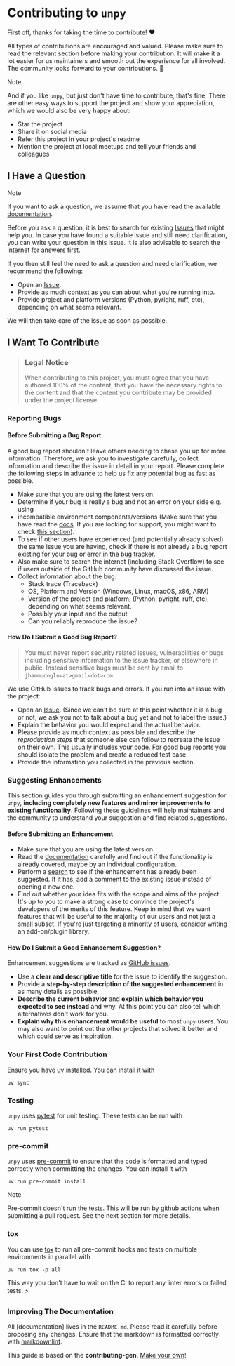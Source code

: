 <!-- omit in toc -->
# Contributing to `unpy`

First off, thanks for taking the time to contribute! :heart:

All types of contributions are encouraged and valued.
Please make sure to read the relevant section before making your contribution.
It will make it a lot easier for us maintainers and smooth out the experience for all
involved.
The community looks forward to your contributions. :tada:

> [!NOTE]
> And if you like `unpy`, but just don't have time to contribute, that's fine.
> There are other easy ways to support the project and show your appreciation, which we
> would also be very happy about:
>
> - Star the project
> - Share it on social media
> - Refer this project in your project's readme
> - Mention the project at local meetups and tell your friends and colleagues

## I Have a Question

> [!NOTE]
> If you want to ask a question, we assume that you have read the available
> [documentation][DOC].

Before you ask a question, it is best to search for existing [Issues][BUG] that might
help you.
In case you have found a suitable issue and still need clarification, you can write
your question in this issue.
It is also advisable to search the internet for answers first.

If you then still feel the need to ask a question and need clarification, we
recommend the following:

- Open an [Issue][BUG].
- Provide as much context as you can about what you're running into.
- Provide project and platform versions (Python, pyright, ruff, etc), depending on what
seems relevant.

We will then take care of the issue as soon as possible.

## I Want To Contribute

> ### Legal Notice <!-- omit in toc -->
>
> When contributing to this project,
> you must agree that you have authored 100% of the content,
> that you have the necessary rights to the content and that the content you
> contribute may be provided under the project license.

### Reporting Bugs

<!-- omit in toc -->
#### Before Submitting a Bug Report

A good bug report shouldn't leave others needing to chase you up for more information.
Therefore, we ask you to investigate carefully, collect information and describe the
issue in detail in your report.
Please complete the following steps in advance to help us fix any potential bug as fast
as possible.

- Make sure that you are using the latest version.
- Determine if your bug is really a bug and not an error on your side e.g. using
- incompatible environment components/versions (Make sure that you have read the
[docs][DOC]. If you are looking for support, you might want to check
[this section](#i-have-a-question)).
- To see if other users have experienced (and potentially already solved) the same
issue you are having, check if there is not already a bug report existing for your bug
or error in the [bug tracker][BUG].
- Also make sure to search the internet (including Stack Overflow) to see if users
outside of the GitHub community have discussed the issue.
- Collect information about the bug:
    - Stack trace (Traceback)
    - OS, Platform and Version (Windows, Linux, macOS, x86, ARM)
    - Version of the project and platform, (Python, pyright, ruff, etc), depending on
    what seems relevant.
    - Possibly your input and the output
    - Can you reliably reproduce the issue?

<!-- omit in toc -->
#### How Do I Submit a Good Bug Report?

> You must never report security related issues, vulnerabilities or bugs including
sensitive information to the issue tracker, or elsewhere in public.
Instead sensitive bugs must be sent by email to `jhammudoglu<at>gmail<dot>com`.

We use GitHub issues to track bugs and errors.
If you run into an issue with the project:

- Open an [Issue][BUG].
(Since we can't be sure at this point whether it is a bug or not, we ask you not to
talk about a bug yet and not to label the issue.)
- Explain the behavior you would expect and the actual behavior.
- Please provide as much context as possible and describe the
*reproduction steps* that someone else can follow to recreate the issue on their own.
This usually includes your code.
For good bug reports you should isolate the problem and create a reduced test case.
- Provide the information you collected in the previous section.

### Suggesting Enhancements

This section guides you through submitting an enhancement suggestion for
`unpy`, **including completely new features and minor improvements to existing
functionality**.
Following these guidelines will help maintainers and the community to
understand your suggestion and find related suggestions.

<!-- omit in toc -->
#### Before Submitting an Enhancement

- Make sure that you are using the latest version.
- Read the [documentation][DOC] carefully and find out if the functionality is
already covered, maybe by an individual configuration.
- Perform a [search][BUG] to see if the enhancement has already been suggested.
If it has, add a comment to the existing issue instead of opening a new one.
- Find out whether your idea fits with the scope and aims of the project.
It's up to you to make a strong case to convince the project's developers of
the merits of this feature. Keep in mind that we want features that will be
useful to the majority of our users and not just a small subset. If you're
just targeting a minority of users, consider writing an add-on/plugin library.

<!-- omit in toc -->
#### How Do I Submit a Good Enhancement Suggestion?

Enhancement suggestions are tracked as [GitHub issues][BUG].

- Use a **clear and descriptive title** for the issue to identify the suggestion.
- Provide a **step-by-step description of the suggested enhancement** in as many details
as possible.
- **Describe the current behavior** and
**explain which behavior you expected to see instead** and why.
At this point you can also tell which alternatives don't work for you.
- **Explain why this enhancement would be useful** to most `unpy` users.
You may also want to point out the other projects that solved it better and which could
serve as inspiration.

### Your First Code Contribution

Ensure you have [uv](https://github.com/astral-sh/uv) installed.
You can install it with

```shell
uv sync
```

### Testing

`unpy` uses [pytest](https://docs.pytest.org/en/stable/) for unit testing.
These tests can be run with

```shell
uv run pytest
```

### pre-commit

`unpy` uses [pre-commit](https://pre-commit.com/) to ensure that the code is
formatted and typed correctly when committing the changes.
You can install it with

```shell
uv run pre-commit install
```

> [!NOTE]
> Pre-commit doesn't run the tests. This will be run by github actions when
> submitting a pull request. See the next section for more details.

### tox

You can use [tox][TOX] to run all pre-commit hooks and tests on multiple environments
in parallel with

```shell
uv run tox -p all
```

This way you don't have to wait on the CI to report any linter errors or failed tests.
:zap:

### Improving The Documentation

All [documentation] lives in the `README.md`. Please read it carefully before proposing
any changes. Ensure that the markdown is formatted correctly with
[markdownlint][MDLINT].

This guide is based on the **contributing-gen**.
[Make your own](https://github.com/bttger/contributing-gen)!

[BUG]: https://github.com/jorenham/unpy/issues
[DOC]: https://github.com/jorenham/unpy#unpy
[TOX]: https://github.com/tox-dev/tox
[MDLINT]: https://github.com/DavidAnson/markdownlint/
